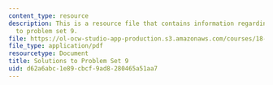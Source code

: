 ```yaml
---
content_type: resource
description: This is a resource file that contains information regarding solutions
  to problem set 9.
file: https://ol-ocw-studio-app-production.s3.amazonaws.com/courses/18-05-introduction-to-probability-and-statistics-spring-2014/d62a6abc1e89cbcf9ad8280465a51aa7_MIT18_05S14_ps9_solutions.pdf
file_type: application/pdf
resourcetype: Document
title: Solutions to Problem Set 9
uid: d62a6abc-1e89-cbcf-9ad8-280465a51aa7
---
```

